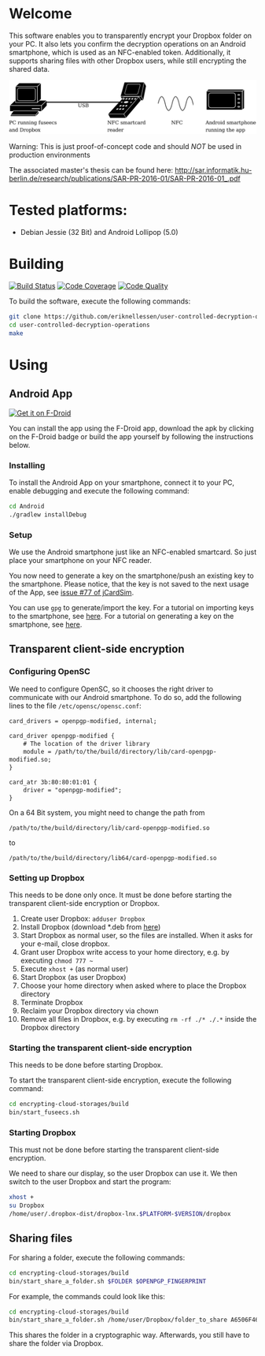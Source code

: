# Welcome

This software enables you to transparently encrypt your Dropbox folder on your PC. It also lets you confirm the decryption operations on an Android smartphone, which is used as an NFC-enabled token. Additionally, it supports sharing files with other Dropbox users, while still encrypting the shared data.

![Alt text](ucdo-setup.png?raw=true "Overview of the involved components")

Warning: This is just proof-of-concept code and should _NOT_ be used in production environments

The associated master's thesis can be found here: http://sar.informatik.hu-berlin.de/research/publications/SAR-PR-2016-01/SAR-PR-2016-01_.pdf

# Tested platforms:

* Debian Jessie (32 Bit) and Android Lollipop (5.0)

# Building

[![Build Status](https://gitlab.com/eriknellessen/user-controlled-decryption-operations/badges/master/pipeline.svg)](https://gitlab.com/eriknellessen/user-controlled-decryption-operations/-/pipelines?ref=master) [![Code Coverage](https://gitlab.com/eriknellessen/user-controlled-decryption-operations/badges/master/coverage.svg)](https://gitlab.com/eriknellessen/user-controlled-decryption-operations/-/pipelines?ref=master) [![Code Quality](https://img.shields.io/badge/code%20quality-download%20report-blue)](https://gitlab.com/api/v4/projects/15583750/jobs/artifacts/master/download?job=code_quality)

To build the software, execute the following commands:

```sh
git clone https://github.com/eriknellessen/user-controlled-decryption-operations
cd user-controlled-decryption-operations
make
```

# Using

## Android App

[<img src="https://f-droid.org/badge/get-it-on.png"
      alt="Get it on F-Droid"
      height="80">](https://f-droid.org/app/de.nellessen.usercontrolleddecryptionoperations)

You can install the app using the F-Droid app, download the apk by clicking on the F-Droid badge or build the app yourself by following the instructions below.

### Installing

To install the Android App on your smartphone, connect it to your PC, enable debugging and execute the following command:

```sh
cd Android
./gradlew installDebug
```

### Setup

We use the Android smartphone just like an NFC-enabled smartcard. So just place your smartphone on your NFC reader.

You now need to generate a key on the smartphone/push an existing key to the smartphone. Please notice, that the key is not saved to the next usage of the App, see [issue #77 of jCardSim](https://github.com/licel/jcardsim/issues/77).

You can use `gpg` to generate/import the key. For a tutorial on importing keys to the smartphone, see [here](https://developers.yubico.com/PGP/Importing_keys.html). For a tutorial on generating a key on the smartphone, see [here](https://www.gnupg.org/howtos/card-howto/en/ch03s03.html).

## Transparent client-side encryption

### Configuring OpenSC

We need to configure OpenSC, so it chooses the right driver to communicate with our Android smartphone. To do so, add the following lines to the file `/etc/opensc/opensc.conf`:

```
card_drivers = openpgp-modified, internal;
```
```
card_driver openpgp-modified {
	# The location of the driver library
	module = /path/to/the/build/directory/lib/card-openpgp-modified.so;
}
```
```
card_atr 3b:80:80:01:01 {
	driver = "openpgp-modified";
}
```

On a 64 Bit system, you might need to change the path from
```
/path/to/the/build/directory/lib/card-openpgp-modified.so
```
to
```
/path/to/the/build/directory/lib64/card-openpgp-modified.so
```

### Setting up Dropbox

This needs to be done only once. It must be done before starting the transparent client-side encryption or Dropbox.

1. Create user Dropbox: `adduser Dropbox`
2. Install Dropbox (download *.deb from [here](https://www.dropbox.com/))
3. Start Dropbox as normal user, so the files are installed. When it asks for your e-mail, close dropbox.
4. Grant user Dropbox write access to your home directory, e.g. by executing `chmod 777 ~`
5. Execute `xhost +` (as normal user)
6. Start Dropbox (as user Dropbox)
7. Choose your home directory when asked where to place the Dropbox directory
8. Terminate Dropbox
9. Reclaim your Dropbox directory via chown
10. Remove all files in Dropbox, e.g. by executing `rm -rf ./* ./.*` inside the Dropbox directory

### Starting the transparent client-side encryption

This needs to be done before starting Dropbox.

To start the transparent client-side encryption, execute the following command:

```sh
cd encrypting-cloud-storages/build
bin/start_fuseecs.sh
```

### Starting Dropbox

This must not be done before starting the transparent client-side encryption.

We need to share our display, so the user Dropbox can use it. We then switch to the user Dropbox and start the program:

```sh
xhost +
su Dropbox
/home/user/.dropbox-dist/dropbox-lnx.$PLATFORM-$VERSION/dropbox
```

## Sharing files

For sharing a folder, execute the following commands:

```sh
cd encrypting-cloud-storages/build
bin/start_share_a_folder.sh $FOLDER $OPENPGP_FINGERPRINT
```

For example, the commands could look like this:
```sh
cd encrypting-cloud-storages/build
bin/start_share_a_folder.sh /home/user/Dropbox/folder_to_share A6506F46
```

This shares the folder in a cryptographic way. Afterwards, you still have to share the folder via Dropbox.
